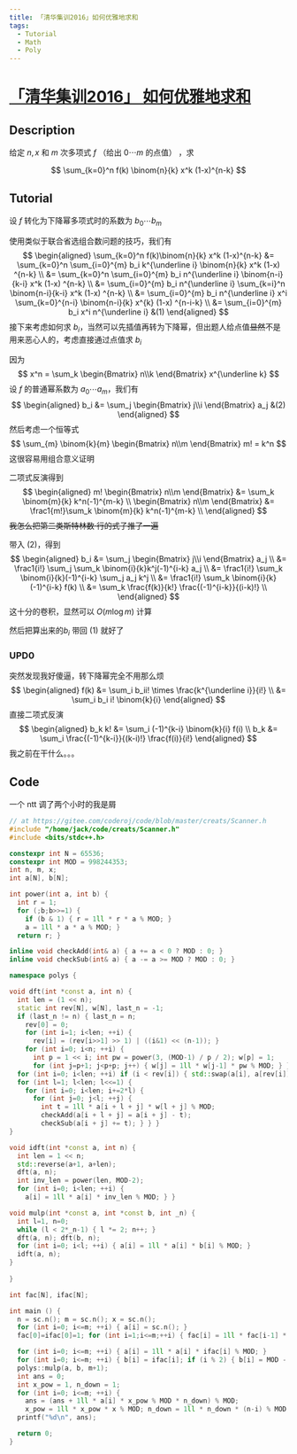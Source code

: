 ```yaml
---
title: 「清华集训2016」如何优雅地求和
tags:
  - Tutorial
  - Math
  - Poly
---
```


# [「清华集训2016」 如何优雅地求和](https://uoj.ac/problem/269)

## Description

给定 $n,x$ 和 $m$ 次多项式 $f$ （给出 $0 \cdots m$ 的点值） ，求

$$
\sum_{k=0}^n f(k) \binom{n}{k} x^k (1-x)^{n-k}
$$

## Tutorial

设 $f$ 转化为下降幂多项式时的系数为 $b_0 \cdots b_m$

使用类似于联合省选组合数问题的技巧，我们有
$$
\begin{aligned}
\sum_{k=0}^n f(k)\binom{n}{k} x^k (1-x)^{n-k}
&= \sum_{k=0}^n \sum_{i=0}^{m} b_i k^{\underline i} \binom{n}{k} x^k (1-x) ^{n-k} \\
&= \sum_{k=0}^n \sum_{i=0}^{m} b_i n^{\underline i} \binom{n-i}{k-i} x^k (1-x) ^{n-k} \\
&= \sum_{i=0}^{m} b_i n^{\underline i} \sum_{k=i}^n \binom{n-i}{k-i} x^k (1-x) ^{n-k} \\
&= \sum_{i=0}^{m} b_i n^{\underline i} x^i \sum_{k=0}^{n-i} \binom{n-i}{k} x^{k} (1-x) ^{n-i-k} \\
&= \sum_{i=0}^{m} b_i x^i n^{\underline i} &(1)
\end{aligned}
$$
接下来考虑如何求 $b_i$，当然可以先插值再转为下降幂，但出题人给点值~~显然~~不是用来恶心人的，考虑直接通过点值求 $b_i$

因为
$$
x^n = \sum_k \begin{Bmatrix} n\\k \end{Bmatrix} x^{\underline k}
$$
设 $f$ 的普通幂系数为 $a_0 \cdots a_m$，我们有
$$
\begin{aligned}
b_i &= \sum_j \begin{Bmatrix} j\\i \end{Bmatrix} a_j &(2)
\end{aligned}
$$
然后考虑一个恒等式
$$
\sum_{m} \binom{k}{m} \begin{Bmatrix} n\\m \end{Bmatrix} m! = k^n
$$
这很容易用组合意义证明

二项式反演得到
$$
\begin{aligned}
m! \begin{Bmatrix} n\\m \end{Bmatrix} &= \sum_k \binom{m}{k} k^n(-1)^{m-k} \\
   \begin{Bmatrix} n\\m \end{Bmatrix} &= \frac1{m!}\sum_k \binom{m}{k} k^n(-1)^{m-k} \\ 
\end{aligned}
$$
~~我怎么把第二类斯特林数·行的式子推了一遍~~

带入 $(2)$，得到
$$
\begin{aligned}
b_i &= \sum_j \begin{Bmatrix} j\\i \end{Bmatrix} a_j \\
&= \frac1{i!} \sum_j \sum_k \binom{i}{k}k^j(-1)^{i-k} a_j \\
&= \frac1{i!} \sum_k \binom{i}{k}(-1)^{i-k} \sum_j a_j k^j \\
&= \frac1{i!} \sum_k \binom{i}{k}(-1)^{i-k} f(k) \\
&= \sum_k \frac{f(k)}{k!} \frac{(-1)^{i-k}}{(i-k)!} \\
\end{aligned}
$$
这十分的卷积，显然可以 $O(m \log m)$ 计算

然后把算出来的$b_i$ 带回 $(1)$ 就好了

### UPD0

突然发现我好傻逼，转下降幂完全不用那么烦
$$
\begin{aligned}
f(k) &= \sum_i b_ii! \times \frac{k^{\underline i}}{i!} \\
&= \sum_i b_i i! \binom{k}{i}
\end{aligned}
$$
直接二项式反演
$$
\begin{aligned}
b_k k! &= \sum_i (-1)^{k-i} \binom{k}{i} f(i) \\
b_k &= \sum_i \frac{(-1)^{k-i}}{(k-i)!} \frac{f(i)}{i!}
\end{aligned}
$$
我之前在干什么。。。

## Code 

一个 ntt 调了两个小时的我是屑

```cpp
// at https://gitee.com/coderoj/code/blob/master/creats/Scanner.h
#include "/home/jack/code/creats/Scanner.h"
#include <bits/stdc++.h>

constexpr int N = 65536;
constexpr int MOD = 998244353;
int n, m, x;
int a[N], b[N];

int power(int a, int b) {
  int r = 1;
  for (;b;b>>=1) {
    if (b & 1) { r = 1ll * r * a % MOD; }
    a = 1ll * a * a % MOD; }
  return r; }

inline void checkAdd(int& a) { a += a < 0 ? MOD : 0; }
inline void checkSub(int& a) { a -= a >= MOD ? MOD : 0; }

namespace polys {

void dft(int *const a, int n) {
  int len = (1 << n);
  static int rev[N], w[N], last_n = -1;
  if (last_n != n) { last_n = n;
    rev[0] = 0;
    for (int i=1; i<len; ++i) {
      rev[i] = (rev[i>>1] >> 1) | ((i&1) << (n-1)); }
    for (int i=0; i<n; ++i) {
      int p = 1 << i; int pw = power(3, (MOD-1) / p / 2); w[p] = 1;
      for (int j=p+1; j<p+p; j++) { w[j] = 1ll * w[j-1] * pw % MOD; } } }
  for (int i=0; i<len; ++i) if (i < rev[i]) { std::swap(a[i], a[rev[i]]); }
  for (int l=1; l<len; l<<=1) {
    for (int i=0; i<len; i+=2*l) {
      for (int j=0; j<l; ++j) {
        int t = 1ll * a[i + l + j] * w[l + j] % MOD;
        checkAdd(a[i + l + j] = a[i + j] - t);
        checkSub(a[i + j] += t); } } }
}

void idft(int *const a, int n) {
  int len = 1 << n;
  std::reverse(a+1, a+len);
  dft(a, n);
  int inv_len = power(len, MOD-2);
  for (int i=0; i<len; ++i) {
    a[i] = 1ll * a[i] * inv_len % MOD; } }

void mulp(int *const a, int *const b, int _n) {
  int l=1, n=0;
  while (l < 2*_n-1) { l *= 2; n++; }
  dft(a, n); dft(b, n);
  for (int i=0; i<l; ++i) { a[i] = 1ll * a[i] * b[i] % MOD; }
  idft(a, n);
}
 
}

int fac[N], ifac[N];

int main () {
  n = sc.n(); m = sc.n(); x = sc.n();
  for (int i=0; i<=m; ++i) { a[i] = sc.n(); }
  fac[0]=ifac[0]=1; for (int i=1;i<=m;++i) { fac[i] = 1ll * fac[i-1] * i % MOD; ifac[i] = power(fac[i], MOD-2); }

  for (int i=0; i<=m; ++i) { a[i] = 1ll * a[i] * ifac[i] % MOD; }
  for (int i=0; i<=m; ++i) { b[i] = ifac[i]; if (i % 2) { b[i] = MOD - b[i]; } }
  polys::mulp(a, b, m+1);
  int ans = 0;
  int x_pow = 1, n_down = 1;
  for (int i=0; i<=m; ++i) {
    ans = (ans + 1ll * a[i] * x_pow % MOD * n_down) % MOD;
    x_pow = 1ll * x_pow * x % MOD; n_down = 1ll * n_down * (n-i) % MOD; }
  printf("%d\n", ans);

  return 0;
}

```
